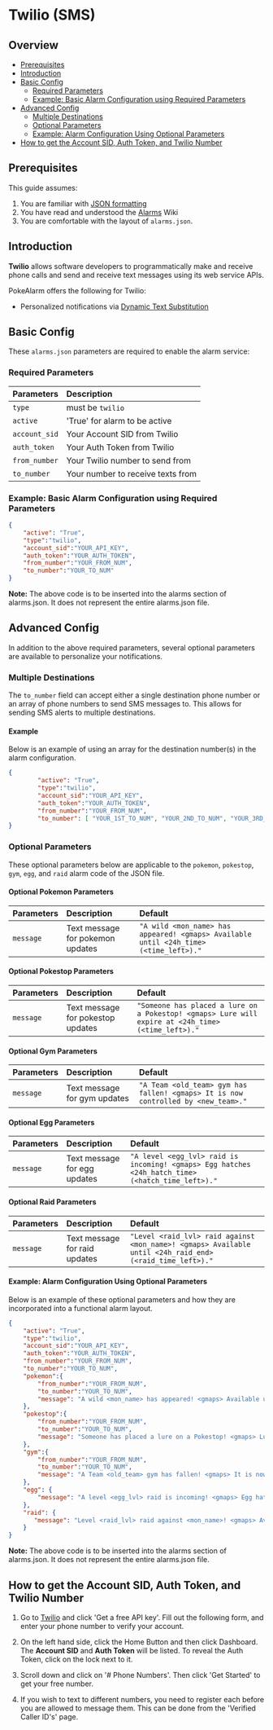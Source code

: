 # Twilio (SMS)

## Overview

* [Prerequisites](#prerequisites)
* [Introduction](#introduction)
* [Basic Config](#basic-config)
  * [Required Parameters](#required-parameters)
  * [Example: Basic Alarm Configuration using Required Parameters](#example-basic-alarm-configuration-using-required-parameters)
* [Advanced Config](#advanced-config)
  * [Multiple Destinations](#multiple-destinations)
  * [Optional Parameters](#optional-parameters)
  * [Example: Alarm Configuration Using Optional Parameters](#example-alarm-configuration-using-optional-parameters)
* [How to get the Account SID, Auth Token, and Twilio Number](#how-to-get-the-account-sid-auth-token-and-twilio-number)

## Prerequisites

This guide assumes:

1. You are familiar with [JSON formatting](https://www.w3schools.com/js/js_json_intro.asp)
2. You have read and understood the [Alarms](alarms) Wiki
3. You are comfortable with the layout of `alarms.json`.

## Introduction

**Twilio** allows software developers to programmatically make and receive
phone calls and send and receive text messages using its web service APIs.

PokeAlarm offers the following for Twilio:

* Personalized notifications via [Dynamic Text Substitution](dynamic-text-substitution)

## Basic Config

These `alarms.json` parameters are required to enable the alarm service:

### Required Parameters

| Parameters     | Description                            |
|:-------------- |:---------------------------------------|
|`type`          | must be `twilio`                       |
|`active`        | 'True' for alarm to be active          |
|`account_sid`   | Your Account SID from Twilio           |
|`auth_token`    | Your Auth Token from Twilio            |
|`from_number`   | Your Twilio number to send from        |
|`to_number`     | Your number to receive texts from      |

### Example: Basic Alarm Configuration using Required Parameters

```json
{
	"active": "True",
	"type":"twilio",
	"account_sid":"YOUR_API_KEY",
	"auth_token":"YOUR_AUTH_TOKEN",
	"from_number":"YOUR_FROM_NUM",
	"to_number":"YOUR_TO_NUM"
}
```
**Note:** The above code is to be inserted into the alarms section of
alarms.json. It does not represent the entire alarms.json file.

## Advanced Config
In addition to the above required parameters, several optional parameters
are available to personalize your notifications.

### Multiple Destinations

The `to_number` field can accept either a single destination phone number or
an array of phone numbers to send SMS messages to. This allows for sending SMS
alerts to multiple destinations.

#### Example

Below is an example of using an array for the destination number(s) in the
alarm configuration.

```json
{
        "active": "True",
        "type":"twilio",
        "account_sid":"YOUR_API_KEY",
        "auth_token":"YOUR_AUTH_TOKEN",
        "from_number":"YOUR_FROM_NUM",
        "to_number": [ "YOUR_1ST_TO_NUM", "YOUR_2ND_TO_NUM", "YOUR_3RD_TO_NUM" ]
}
```
### Optional Parameters

These optional parameters below are applicable to the `pokemon`, `pokestop`,
`gym`, `egg`, and `raid` alarm code of the JSON file.

#### Optional Pokemon Parameters
| Parameters  | Description                     | Default                                                    |
|:------------|:--------------------------------|:-----------------------------------------------------------|
|`message`		| Text message for pokemon updates	| `"A wild <mon_name> has appeared! <gmaps> Available until <24h_time> (<time_left>)."` |

#### Optional Pokestop Parameters
| Parameters  | Description                            | Default																			                 |
|:------------|:---------------------------------------|:--------------------------------------------------------------|
|`message`		| Text message for pokestop updates		   | `"Someone has placed a lure on a Pokestop! <gmaps> Lure will expire at <24h_time> (<time_left>)."` |

#### Optional Gym Parameters
| Parameters  | Description                          | Default                                                       |
|:------------|:-------------------------------------|:--------------------------------------------------------------|
|`message`		| Text message for gym updates         | `"A Team <old_team> gym has fallen! <gmaps> It is now controlled by <new_team>."` |

#### Optional Egg Parameters
| Parameters  | Description                          | Default                                                       |
|:------------|:-------------------------------------|:--------------------------------------------------------------|
|`message`		| Text message for egg updates         | `"A level <egg_lvl> raid is incoming! <gmaps> Egg hatches <24h_hatch_time> (<hatch_time_left>)."` |

#### Optional Raid Parameters
| Parameters  | Description                          | Default                                                       |
|:------------|:-------------------------------------|:--------------------------------------------------------------|
|`message`		| Text message for raid updates        | `"Level <raid_lvl> raid against <mon_name>! <gmaps> Available until <24h_raid_end> (<raid_time_left>)."` |


#### Example: Alarm Configuration Using Optional Parameters

Below is an example of these optional parameters and how they are incorporated
into a functional alarm layout.

```json
{
    "active": "True",
    "type":"twilio",
    "account_sid":"YOUR_API_KEY",
    "auth_token":"YOUR_AUTH_TOKEN",
    "from_number":"YOUR_FROM_NUM",
    "to_number":"YOUR_TO_NUM",
    "pokemon":{
        "from_number":"YOUR_FROM_NUM",
        "to_number":"YOUR_TO_NUM",
        "message": "A wild <mon_name> has appeared! <gmaps> Available until <24h_time> (<time_left>)."
    },
    "pokestop":{
        "from_number":"YOUR_FROM_NUM",
        "to_number":"YOUR_TO_NUM",
        "message": "Someone has placed a lure on a Pokestop! <gmaps> Lure will expire at <24h_time> (<time_left>)."
    },
    "gym":{
        "from_number":"YOUR_FROM_NUM",
        "to_number":"YOUR_TO_NUM",
        "message": "A Team <old_team> gym has fallen! <gmaps> It is now controlled by <new_team>."
    },
    "egg": {
        "message": "A level <egg_lvl> raid is incoming! <gmaps> Egg hatches <24h_hatch_time> (<hatch_time_left>)."
    },
    "raid": {
       "message": "Level <raid_lvl> raid against <mon_name>! <gmaps> Available until <24h_raid_end> (<raid_time_left>)."
    }
}
```
**Note:** The above code is to be inserted into the alarms section of
alarms.json. It does not represent the entire alarms.json file.

## How to get the Account SID, Auth Token, and Twilio Number

1. Go to [Twilio](https://www.twilio.com) and click 'Get a free API key'.
Fill out the following form, and enter your phone number to verify your account.

2. On the left hand side, click the Home Button and then click Dashboard.
The **Account SID** and **Auth Token** will be listed. To reveal the Auth
Token, click on the lock next to it.

3. Scroll down and click on '# Phone Numbers'. Then click 'Get Started' to
get your free number.

4. If you wish to text to different numbers, you need to register each before
you are allowed to message them. This can be done from the 'Verified Caller
ID's' page.
